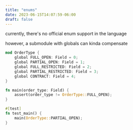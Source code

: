 ```yaml
---
title: "enums"
date: 2023-06-15T14:07:59-06:00
draft: false
---
```


currently, there's no official enum support in the language 

however, a submodule with globals can kinda compensate

```rust
mod OrderType {
    global FULL_OPEN: Field = 0;
    global PARTIAL_OPEN: Field = 1;
    global FULL_RESTRICTED: Field = 2;
    global PARTIAL_RESTRICTED: Field = 3;
    global CONTRACT: Field = 4;
}

fn main(order_type: Field) {
    assert(order_type != OrderType::FULL_OPEN);
}

#[test]
fn test_main() {
    main(OrderType::PARTIAL_OPEN);
}
```
